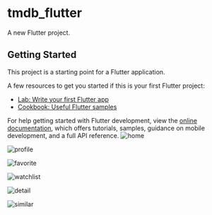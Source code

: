 # tmdb_flutter

A new Flutter project.

## Getting Started

This project is a starting point for a Flutter application.

A few resources to get you started if this is your first Flutter project:

- [Lab: Write your first Flutter app](https://docs.flutter.dev/get-started/codelab)
- [Cookbook: Useful Flutter samples](https://docs.flutter.dev/cookbook)

For help getting started with Flutter development, view the
[online documentation](https://docs.flutter.dev/), which offers tutorials,
samples, guidance on mobile development, and a full API reference.
![home](https://github.com/user-attachments/assets/030be9ec-87f3-4fa0-9be1-95c586920555)

![profile](https://github.com/user-attachments/assets/37812c78-7d27-4323-8347-14b354fd99a0)

![favorite](https://github.com/user-attachments/assets/0be3ede5-ce67-47f9-8c7d-1b0df6aecb6d)

![watchlist](https://github.com/user-attachments/assets/f4efc214-3ab7-4f7b-8bec-58636858c0df)

![detail](https://github.com/user-attachments/assets/f97f575e-6827-4ef5-a27f-2045423a1a23)

![similar](https://github.com/user-attachments/assets/62f64f2c-dc23-48d8-a57c-e7e901fdc09a)
